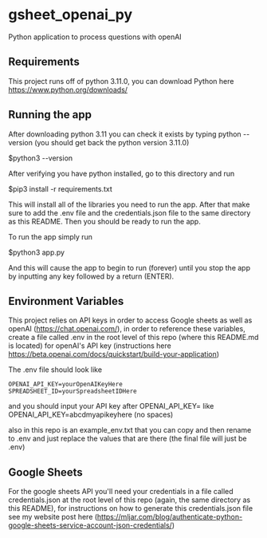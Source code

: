 # gsheet_openai_py
Python application to process questions with openAI

## Requirements
This project runs off of python 3.11.0, you can download Python here https://www.python.org/downloads/

## Running the app

After downloading python 3.11 you can check it exists by typing python --version (you should get back the python version 3.11.0)

$python3 --version

After verifying you have python installed, go to this directory and run

$pip3 install -r requirements.txt

This will install all of the libraries you need to run the app. After that make sure to add the .env file and the credentials.json file to the same directory as this README. Then you should be ready to run the app.

To run the app simply run

$python3 app.py

And this will cause the app to begin to run (forever) until you stop the app by inputting any key followed by a return (ENTER).

## Environment Variables
This project relies on API keys in order to access Google sheets as well as openAI (https://chat.openai.com/), in order to reference these variables, create a file called .env in the root level of this repo (where this README.md is located) for openAI's API key (instructions here https://beta.openai.com/docs/quickstart/build-your-application)

The .env file should look like

```
OPENAI_API_KEY=yourOpenAIKeyHere
SPREADSHEET_ID=yourSpreadsheetIDHere
```

and you should input your API key after OPENAI_API_KEY= like
OPENAI_API_KEY=abcdmyapikeyhere (no spaces)

also in this repo is an example_env.txt that you can copy and then rename to .env and just replace the values that are there (the final file will just be .env)

## Google Sheets
For the google sheets API you'll need your credentials in a file called credentials.json at the root level of this repo (again, the same directory as this README), for instructions on how to generate this credentials.json file see my website post here (https://mljar.com/blog/authenticate-python-google-sheets-service-account-json-credentials/)


